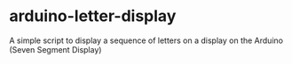 # arduino-letter-display

A simple script to display a sequence of letters on a display on the Arduino (Seven Segment Display)
